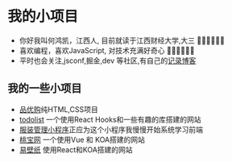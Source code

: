 
# 我的小项目


- 你好我叫何鸿凯，江西人, 目前就读于江西财经大学,大三  🧑‍🎓🧑‍🎓🧑‍🎓
- 喜欢编程，喜欢JavaScript, 对技术充满好奇心 👨‍💻👨‍💻👨‍💻
- 平时也会关注,jsconf,掘金,dev 等社区,有自己的[记录博客](https://todo-list-1g37sevwbeafd7d5-1306413829.tcloudbaseapp.com/)


## 我的一些小项目

- [品优购]()纯HTML,CSS项目
- [todolist]() 一个使用React Hooks和一些有趣的库搭建的网站
- [服装管理小程序](https://gitee.com/LYL200909/software-exercise)正应为这个小程序我慢慢开始系统学习前端
- [桃宝网]() 一个使用Vue 和 KOA搭建的网站
- [易壁纸]() 使用React和KOA搭建的网站